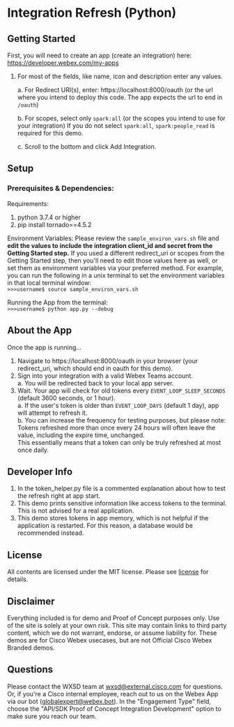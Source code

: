# Integration Refresh (Python)

## Getting Started
First, you will need to create an app (create an integration) here:
https://developer.webex.com/my-apps

1. For most of the fields, like name, icon and description enter any values.

   a. For Redirect URI(s), enter: https://localhost:8000/oauth
      (or the url where you intend to deploy this code.  The app expects the url to end in ``/oauth``)

   b. For scopes, select only ``spark:all``
      (or the scopes you intend to use for your integration)
      If you do not select ``spark:all``, ``spark:people_read`` is required for this demo.

   c. Scroll to the bottom and click Add Integration.

## Setup

### Prerequisites & Dependencies: 
Requirements:
1. python 3.7.4 or higher
2. pip install tornado==4.5.2

Environment Variables:
Please review the ``sample_environ_vars.sh`` file and **edit the values to include the integration client_id and secret from the Getting Started step.**  If you used a different redirect_uri or scopes from the Getting Started step, then you'll need to edit those values here as well, or set them as environment variables via your preferred method.  For example, you can run the following in a unix terminal to set the environment variables in that local terminal window:<br>
 ``>>>username$ source sample_environ_vars.sh``
 
Running the App from the terminal:<br>
``>>>username$ python app.py --debug``


## About the App
Once the app is running...
1. Navigate to https://localhost:8000/oauth in your browser (your redirect_uri, which should end in oauth for this demo).
2. Sign into your integration with a valid Webex Teams account.<br>
   a. You will be redirected back to your local app server.<br>
3. Wait.  Your app will check for old tokens every ``EVENT_LOOP_SLEEP_SECONDS`` (default 3600 seconds, or 1 hour).<br>
   a. If the user's token is older than ``EVENT_LOOP_DAYS`` (default 1 day), app will attempt to refresh it.<br>
   b. You can increase the frequency for testing purposes, but please note:<br>
      Tokens refreshed more than once every 24 hours will often leave the value, including the expire time, unchanged.<br>
      This essentially means that a token can only be truly refreshed at most once daily.<br>

## Developer Info
1. In the token_helper.py file is a commented explanation about how to test the refresh right at app start.
2. This demo prints sensitive information like access tokens to the terminal.  This is not advised for a real application.
3. This demo stores tokens in app memory, which is not helpful if the application is restarted.  For this reason, a database would be recommended instead.

## License
All contents are licensed under the MIT license. Please see [license](LICENSE) for details.


## Disclaimer
<!-- Keep the following here -->  
 Everything included is for demo and Proof of Concept purposes only. Use of the site is solely at your own risk. This site may contain links to third party content, which we do not warrant, endorse, or assume liability for. These demos are for Cisco Webex usecases, but are not Official Cisco Webex Branded demos.
 
## Questions
Please contact the WXSD team at [wxsd@external.cisco.com](mailto:wxsd@external.cisco.com?subject=RepoName) for questions. Or, if you're a Cisco internal employee, reach out to us on the Webex App via our bot (globalexpert@webex.bot). In the "Engagement Type" field, choose the "API/SDK Proof of Concept Integration Development" option to make sure you reach our team. 
